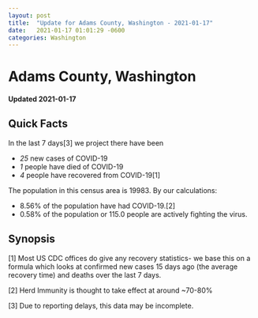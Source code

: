 ```yaml
---
layout: post
title:  "Update for Adams County, Washington - 2021-01-17"
date:   2021-01-17 01:01:29 -0600
categories: Washington
---
```


# Adams County, Washington
#### Updated 2021-01-17

## Quick Facts

In the last 7 days[3] we project there have been
- *25* new cases of COVID-19
- *1* people have died of COVID-19
- *4* people have recovered from COVID-19[1]

The population in this census area is 19983. By our calculations:
- 8.56% of the population have had COVID-19.[2]
- 0.58% of the population or 115.0 people are actively fighting the virus.

## Synopsis




[1] Most US CDC offices do give any recovery statistics- we base this on a formula which looks at confirmed new cases
15 days ago (the average recovery time) and deaths over the last 7 days.

[2] Herd Immunity is thought to take effect at around ~70-80%

[3] Due to reporting delays, this data may be incomplete.
 
    